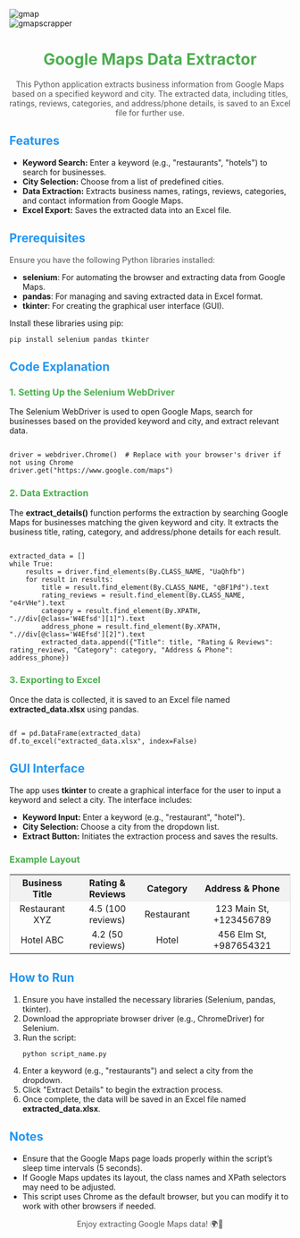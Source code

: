 ![gmap](https://github.com/user-attachments/assets/80b1f985-bce3-45f4-9bbc-e33b1194aa48)
</br>
![gmapscrapper](https://github.com/user-attachments/assets/376179cf-c2e7-4024-8f21-f1e8c697ac71)


<h1 style="text-align:center; color:#4CAF50;">Google Maps Data Extractor</h1>

<p style="text-align:center; color:#555;">
    This Python application extracts business information from Google Maps based on a specified keyword and city. 
    The extracted data, including titles, ratings, reviews, categories, and address/phone details, is saved to an Excel file for further use.
</p>

<h2 style="color:#2196F3;">Features</h2>
<ul>
    <li><b>Keyword Search:</b> Enter a keyword (e.g., "restaurants", "hotels") to search for businesses.</li>
    <li><b>City Selection:</b> Choose from a list of predefined cities.</li>
    <li><b>Data Extraction:</b> Extracts business names, ratings, reviews, categories, and contact information from Google Maps.</li>
    <li><b>Excel Export:</b> Saves the extracted data into an Excel file.</li>
</ul>

<h2 style="color:#2196F3;">Prerequisites</h2>
<p style="color:#555;">Ensure you have the following Python libraries installed:</p>
<ul>
    <li><b>selenium</b>: For automating the browser and extracting data from Google Maps.</li>
    <li><b>pandas</b>: For managing and saving extracted data in Excel format.</li>
    <li><b>tkinter</b>: For creating the graphical user interface (GUI).</li>
</ul>
<p>Install these libraries using pip:</p>
<pre><code>pip install selenium pandas tkinter</code></pre>

<h2 style="color:#2196F3;">Code Explanation</h2>

<h3 style="color:#4CAF50;">1. Setting Up the Selenium WebDriver</h3>
<p>The Selenium WebDriver is used to open Google Maps, search for businesses based on the provided keyword and city, and extract relevant data.</p>
<pre><code>
driver = webdriver.Chrome()  # Replace with your browser's driver if not using Chrome
driver.get("https://www.google.com/maps")
</code></pre>

<h3 style="color:#4CAF50;">2. Data Extraction</h3>
<p>The <b>extract_details()</b> function performs the extraction by searching Google Maps for businesses matching the given keyword and city. It extracts the business title, rating, category, and address/phone details for each result.</p>
<pre><code>
extracted_data = []
while True:
    results = driver.find_elements(By.CLASS_NAME, "UaQhfb")
    for result in results:
        title = result.find_element(By.CLASS_NAME, "qBF1Pd").text
        rating_reviews = result.find_element(By.CLASS_NAME, "e4rVHe").text
        category = result.find_element(By.XPATH, ".//div[@class='W4Efsd'][1]").text
        address_phone = result.find_element(By.XPATH, ".//div[@class='W4Efsd'][2]").text
        extracted_data.append({"Title": title, "Rating & Reviews": rating_reviews, "Category": category, "Address & Phone": address_phone})
</code></pre>

<h3 style="color:#4CAF50;">3. Exporting to Excel</h3>
<p>Once the data is collected, it is saved to an Excel file named <b>extracted_data.xlsx</b> using pandas.</p>
<pre><code>
df = pd.DataFrame(extracted_data)
df.to_excel("extracted_data.xlsx", index=False)
</code></pre>

<h2 style="color:#2196F3;">GUI Interface</h2>
<p>The app uses <b>tkinter</b> to create a graphical interface for the user to input a keyword and select a city. The interface includes:</p>
<ul>
    <li><b>Keyword Input:</b> Enter a keyword (e.g., "restaurant", "hotel").</li>
    <li><b>City Selection:</b> Choose a city from the dropdown list.</li>
    <li><b>Extract Button:</b> Initiates the extraction process and saves the results.</li>
</ul>

<h3 style="color:#4CAF50;">Example Layout</h3>
<table style="border:1px solid #ddd; width:100%; text-align:center;">
    <tr style="background-color:#f2f2f2;">
        <th>Business Title</th>
        <th>Rating & Reviews</th>
        <th>Category</th>
        <th>Address & Phone</th>
    </tr>
    <tr>
        <td>Restaurant XYZ</td>
        <td>4.5 (100 reviews)</td>
        <td>Restaurant</td>
        <td>123 Main St, +123456789</td>
    </tr>
    <tr>
        <td>Hotel ABC</td>
        <td>4.2 (50 reviews)</td>
        <td>Hotel</td>
        <td>456 Elm St, +987654321</td>
    </tr>
</table>

<h2 style="color:#2196F3;">How to Run</h2>
<ol>
    <li>Ensure you have installed the necessary libraries (Selenium, pandas, tkinter).</li>
    <li>Download the appropriate browser driver (e.g., ChromeDriver) for Selenium.</li>
    <li>Run the script:
        <pre><code>python script_name.py</code></pre>
    </li>
    <li>Enter a keyword (e.g., "restaurants") and select a city from the dropdown.</li>
    <li>Click "Extract Details" to begin the extraction process.</li>
    <li>Once complete, the data will be saved in an Excel file named <b>extracted_data.xlsx</b>.</li>
</ol>

<h2 style="color:#2196F3;">Notes</h2>
<ul>
    <li>Ensure that the Google Maps page loads properly within the script’s sleep time intervals (5 seconds).</li>
    <li>If Google Maps updates its layout, the class names and XPath selectors may need to be adjusted.</li>
    <li>This script uses Chrome as the default browser, but you can modify it to work with other browsers if needed.</li>
</ul>

<p style="text-align:center; color:#555;">
    Enjoy extracting Google Maps data! 🌍📍
</p>
